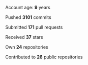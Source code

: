 Account age: **9** years

Pushed **3101** commits

Submitted **171** pull requests

Received **37** stars

Own **24** repositories

Contributed to **26** public repositories
